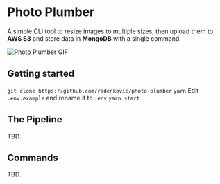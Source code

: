 # Photo Plumber

A simple CLI tool to resize images to multiple sizes, then upload them to __AWS S3__ and store data in __MongoDB__ with a single command.


![Photo Plumber GIF](https://i.imgur.com/tAfeY9S.gif)


## Getting started


`git clone https://github.com/radenkovic/photo-plumber`
`yarn`
Edit `.env.example` and rename it to `.env`
`yarn start`

## The Pipeline

TBD. 

## Commands

TBD.
